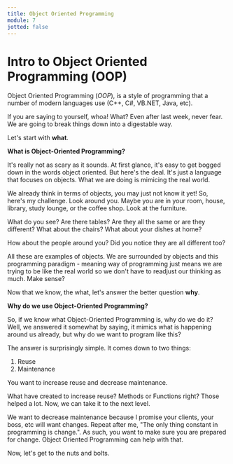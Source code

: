 ```yaml
---
title: Object Oriented Programming
module: 7
jotted: false
---
```


# Intro to Object Oriented Programming (OOP)

Object Oriented Programming (_OOP_), is a style of programming that a number of modern languages use (C++, C#, VB.NET, Java, etc).

If you are saying to yourself, whoa!  What? Even after last week, never fear.  We are going to break things down into a digestable way.

Let's start with **what**.  

**What is Object-Oriented Programming?**

It's really not as scary as it sounds.  At first glance, it's easy to get bogged down in the words object oriented.  But here's the deal. It's just a language that focuses on objects.  What we are doing is mimicing the real world.

We already think in terms of objects, you may just not know it yet!  So, here's my challenge.  Look around you.  Maybe you are in your room, house, library, study lounge, or the coffee shop.  Look at the furniture.

What do you see?  Are there tables?  Are they all the same or are they different?  What about the chairs?  What about your dishes at home? 

How about the people around you?  Did you notice they are all different too?

All these are examples of objects.  We are surrounded by objects and this programming paradigm - meaning way of programming just means we are trying to be like the real world so we don't have to readjust our thinking as much.  Make sense?

Now that we know, the what, let's answer the better question **why**.

**Why do we use Object-Oriented Programming?**

So, if we know what Object-Oriented Programming is, why do we do it?  Well, we answered it somewhat by saying, it mimics what is happening around us already, but why do we want to program like this?

The answer is surprisingly simple.  It comes down to two things:

1. Reuse
2. Maintenance

You want to increase reuse and decrease maintenance.

What have created to increase reuse? Methods or Functions right?  Those helped a lot.  Now, we can take it to the next level.

We want to decrease maintenance because I promise your clients, your boss, etc will want changes.  Repeat after me, "The only thing constant in programming is change.".  As such, you want to make sure you are prepared for change.  Object Oriented Programming can help with that.

Now, let's get to the nuts and bolts.

